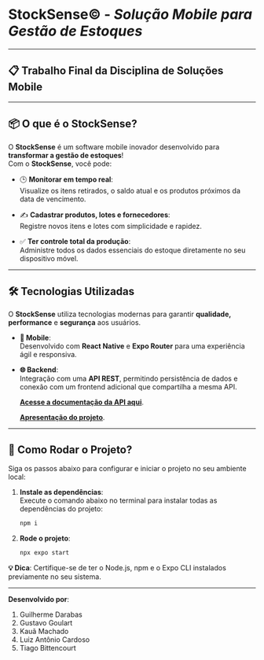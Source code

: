 # **StockSense©** - _Solução Mobile para Gestão de Estoques_

---

## **📋 Trabalho Final da Disciplina de Soluções Mobile**

---

## **📦 O que é o StockSense?**

O **StockSense** é um software mobile inovador desenvolvido para **transformar a gestão de estoques**!  
Com o **StockSense**, você pode:

- 🕒 **Monitorar em tempo real**:  
  Visualize os itens retirados, o saldo atual e os produtos próximos da data de vencimento.  

- ✍️ **Cadastrar produtos, lotes e fornecedores**:  
  Registre novos itens e lotes com simplicidade e rapidez.  

- ✅ **Ter controle total da produção**:  
  Administre todos os dados essenciais do estoque diretamente no seu dispositivo móvel.  

---

## **🛠️ Tecnologias Utilizadas**

O **StockSense** utiliza tecnologias modernas para garantir **qualidade, performance** e **segurança** aos usuários.  

- **📱 Mobile**:  
  Desenvolvido com **React Native** e **Expo Router** para uma experiência ágil e responsiva.

- **🌐 Backend**:  
  Integração com uma **API REST**, permitindo persistência de dados e conexão com um frontend adicional que compartilha a mesma API.
  
  [**Acesse a documentação da API aqui**](https://cloudy-meadow-118088.postman.co/workspace/Stocksense~84f79344-5f09-4a7e-aa74-b5f4065bec9f/collection/24113981-d9e16e76-d2e1-458e-adb1-6202519aadf6?action=share&creator=24113981).
  
  [**Apresentação do projeto**](https://www.canva.com/design/DAGSR1ih9Z4/0Z7FxzxsfqroHTw3j-n0PQ/edit?utm_content=DAGSR1ih9Z4&utm_campaign=designshare&utm_medium=link2&utm_source=sharebutton).

---

## **🚀 Como Rodar o Projeto?**

Siga os passos abaixo para configurar e iniciar o projeto no seu ambiente local:

1. **Instale as dependências**:  
   Execute o comando abaixo no terminal para instalar todas as dependências do projeto:
   ```bash
   npm i
   ```
2. **Rode o projeto**:
   
   ```bash
   npx expo start
   ```
**💡 Dica**: Certifique-se de ter o Node.js, npm e o Expo CLI instalados previamente no seu sistema.

---

**Desenvolvido por**:
1. Guilherme Darabas
2. Gustavo Goulart
3. Kauã Machado
4. Luiz Antônio Cardoso
5. Tiago Bittencourt
